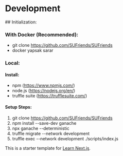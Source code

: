 # Development

## Initialization:
### With Docker (Recommended):
- git clone https://github.com/SUFriends/SUFriends
- docker yapsak sarar 

### Local:
#### Install: 
- npm (https://www.npmjs.com/)
- node.js (https://nodejs.org/en/)
- truffle suite (https://trufflesuite.com/)

#### Setup Steps:
1. git clone https://github.com/SUFriends/SUFriends
2. npm install --save-dev ganache 
3. npx ganache --deterministic
3. truffle migrate --network development
4. truffle exec --network development ./scripts/index.js

This is a starter template for [Learn Next.js](https://nextjs.org/learn).